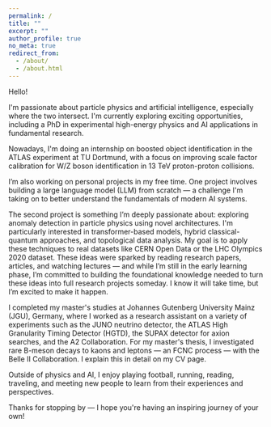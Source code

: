 ```yaml
---
permalink: /
title: ""
excerpt: ""
author_profile: true
no_meta: true
redirect_from: 
  - /about/
  - /about.html
---
```


Hello!

I'm passionate about particle physics and artificial intelligence, especially where the two intersect. I'm currently exploring exciting opportunities, including a PhD in experimental high-energy physics and AI applications in fundamental research.

Nowadays, I'm doing an internship on boosted object identification in the ATLAS experiment at TU Dortmund, with a focus on improving scale factor calibration for W/Z boson identification in 13 TeV proton-proton collisions.

I’m also working on personal projects in my free time. One project involves building a large language model (LLM) from scratch — a challenge I'm taking on to better understand the fundamentals of modern AI systems.

The second project is something I’m deeply passionate about: exploring anomaly detection in particle physics using novel architectures. I'm particularly interested in transformer-based models, hybrid classical-quantum approaches, and topological data analysis. My goal is to apply these techniques to real datasets like CERN Open Data or the LHC Olympics 2020 dataset. These ideas were sparked by reading research papers, articles, and watching lectures — and while I’m still in the early learning phase, I’m committed to building the foundational knowledge needed to turn these ideas into full research projects someday. I know it will take time, but I’m excited to make it happen.

I completed my master's studies at Johannes Gutenberg University Mainz (JGU), Germany, where I worked as a research assistant on a variety of experiments such as the JUNO neutrino detector, the ATLAS High Granularity Timing Detector (HGTD), the SUPAX detector for axion searches, and the A2 Collaboration. For my master's thesis, I investigated rare B-meson decays to kaons and leptons — an FCNC process — with the Belle II Collaboration. I explain this in detail on my CV page.

Outside of physics and AI, I enjoy playing football, running, reading, traveling, and meeting new people to learn from their experiences and perspectives.

Thanks for stopping by — I hope you're having an inspiring journey of your own!
